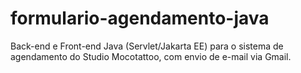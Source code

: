 # formulario-agendamento-java
Back-end e Front-end Java (Servlet/Jakarta EE) para o sistema de agendamento do Studio Mocotattoo, com envio de e-mail via Gmail.

